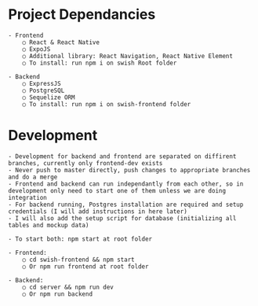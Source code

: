 Project Dependancies
=============== 
	- Frontend
		○ React & React Native
		○ ExpoJS
		○ Additional library: React Navigation, React Native Element
		○ To install: run npm i on swish Root folder

	- Backend
		○ ExpressJS
		○ PostgreSQL
		○ Sequelize ORM
		○ To install: run npm i on swish-frontend folder

Development
=============== 
	- Development for backend and frontend are separated on diffirent branches, currently only frontend-dev exists
	- Never push to master directly, push changes to appropriate branches and do a merge
	- Frontend and backend can run independantly from each other, so in development only need to start one of them unless we are doing integration
	- For backend running, Postgres installation are required and setup credentials (I will add instructions in here later)
	- I will also add the setup script for database (initializing all tables and mockup data) 

	- To start both: npm start at root folder

	- Frontend:
		○ cd swish-frontend && npm start
		○ Or npm run frontend at root folder

	- Backend:
		○ cd server && npm run dev 
		○ Or npm run backend
